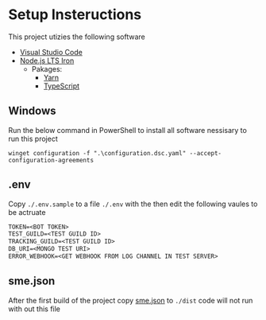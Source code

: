 # Setup Insteructions #

This project utizies the following software
- [Visual Studio Code](https://github.com/microsoft/vscode)
- [Node.js LTS Iron](https://github.com/nodejs/node/releases/tag/v20.9.0)
  - Pakages:
    - [Yarn](https://github.com/yarnpkg/yarn)
    - [TypeScript](https://github.com/microsoft/TypeScript)

## Windows ##

Run the below command in PowerShell to install all software nessisary to run this project
```pwsh
winget configuration -f ".\configuration.dsc.yaml" --accept-configuration-agreements
```

## .env ##

Copy `./.env.sample` to a file `./.env` with the then edit the following vaules to be actruate
```txt
TOKEN=<BOT TOKEN>
TEST_GUILD=<TEST GUILD ID>
TRACKING_GUILD=<TEST GUILD ID>
DB_URI=<MONGO TEST URI>
ERROR_WEBHOOK=<GET WEBHOOK FROM LOG CHANNEL IN TEST SERVER>
```

## sme.json ##

After the first build of the project copy [sme.json](https://github.com/Progressive-Victory/crm-bot/edit/v20-LTS-update/.config/SME.json) to `./dist` code will not run with out this file
